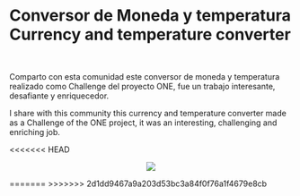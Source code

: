 <h1 style="center">Conversor de Moneda y temperatura<br>Currency and temperature converter</h1>
<br>
<p>Comparto con esta comunidad este conversor de moneda y temperatura realizado como Challenge del proyecto ONE, fue un trabajo interesante, desafiante y enriquecedor.</p>
<p>I share with this community this currency and temperature converter made as a Challenge of the ONE project, it was an interesting, challenging and enriching job.</p>
<<<<<<< HEAD
<p align="center">
<img src="./Conversor de moneda y temperatura.gif">
</p>
=======
>>>>>>> 2d1dd9467a9a203d53bc3a84f0f76a1f4679e8cb
